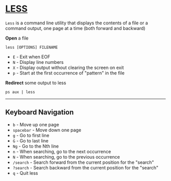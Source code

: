 # [LESS](https://man7.org/linux/man-pages/man1/less.1.html)
`Less` is a command line utility that displays the contents of a file or a command output, one page at a time (both forward and backward)

__Open__ a file
```
less [OPTIONS] FILENAME
```

- `E` - Exit when EOF
- `N` - Display line numbers
- `X` - Display output without clearing the screen on exit
- `p` - Start at the first occurrence of "pattern" in the file

__Redirect__ some output to less
```
ps aux | less
```

---
## Keyboard Navigation
- `b` - Move up one page
- `spacebar` - Move down one page
- `g` - Go to first line
- `G` - Go to last line
- `Ng` - Go to the Nth line
- `n` - When searching, go to the next occurrence
- `N` - When searching, go to the previous occurrence
- `/search` - Search forward from the current position for the "search"
- `?search` - Search backward from the current position for the "search"
- `q` - Quit less

